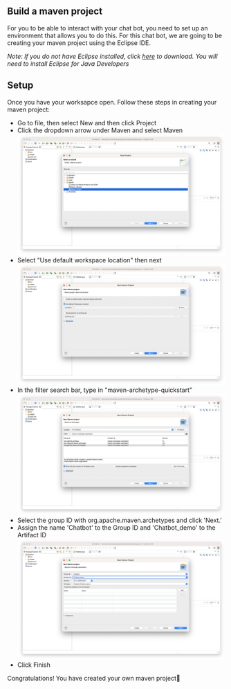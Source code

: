 ## Build a maven project
For you to be able to interact with your chat bot, you need to set up an environment that allows you to do this. For this chat bot, we are going to be creating your maven project using the Eclipse IDE.

*Note: If you do not have Eclipse installed, click [here](https://eclipseide.org) to download. You will need to install Eclipse for Java Developers*
## Setup
Once you have your worksapce open. Follow these steps in creating your maven project:
* Go to file, then select New and then click Project
* Click the dropdown arrow under Maven and select Maven
  ![Choosing the Maven project](/images/1.png)
* Select "Use default workspace location" then next
  ![Default workspace](/images/2.png)
* In the filter search bar, type in "maven-archetype-quickstart"
  ![Archetype](/images/3.png)
* Select the group ID with org.apache.maven.archetypes and click 'Next.'
* Assign the name 'Chatbot' to the Group ID and 'Chatbot_demo' to the Artifact ID
  ![groupId and artifactId](/images/4.png)
* Click Finish

Congratulations! You have created your own maven project🎉
